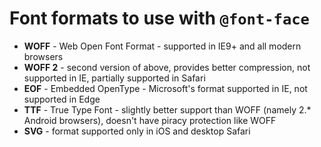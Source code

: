 # Font formats to use with `@font-face`
- **WOFF** - Web Open Font Format - supported in IE9+ and all modern browsers
- **WOFF 2** - second version of above, provides better compression, not supported in IE, partially supported in Safari
- **EOF** - Embedded OpenType - Microsoft's format supported in IE, not supported in Edge
- **TTF** - True Type Font - slightly better support than WOFF (namely 2.* Android browsers), doesn't have piracy protection like WOFF
- **SVG** - format supported only in iOS and desktop Safari
